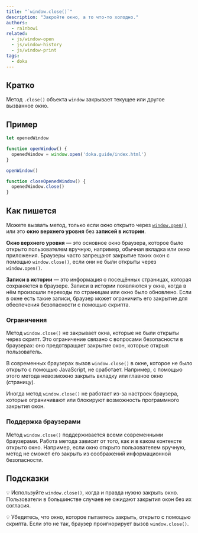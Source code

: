 ```yaml
---
title: "`window.close()`"
description: "Закройте окно, а то что-то холодно."
authors:
  - ra1nbow1
related:
  - js/window-open
  - js/window-history
  - js/window-print
tags:
  - doka
---
```


## Кратко

Метод `.close()` объекта `window` закрывает текущее или другое вызванное окно.

## Пример

```js
let openedWindow

function openWindow() {
  openedWindow = window.open('doka.guide/index.html')
}

openWindow()

function closeOpenedWindow() {
  openedWindow.close()
}
```

## Как пишется

Можете вызвать метод, только если окно открыто через [`window.open()`](/js/window-open/) или это **окно верхнего уровня** без **записей в истории**.

**Окно верхнего уровня** — это основное окно браузера, которое было открыто пользователем вручную, например, обычная вкладка или окно приложения. Браузеры часто запрещают закрытие таких окон с помощью `window.close()`, если они не были открыты через `window.open()`.

**Записи в истории** — это информация о посещённых страницах, которая сохраняется в браузере. Записи в истории появляются у окна, когда в нём произошли переходы по страницам или окно было обновлено. Если в окне есть такие записи, браузер может ограничить его закрытие для обеспечения безопасности с помощью скрипта.

### Ограничения

Метод `window.close()` не закрывает окна, которые не были открыты через скрипт. Это ограничение связано с вопросами безопасности в браузерах: оно предотвращает закрытие окон, которые открыл пользователь.

В современных браузерах вызов `window.close()` в окне, которое не было открыто с помощью JavaScript, не сработает. Например, с помощью этого метода невозможно закрыть вкладку или главное окно (страницу).

Иногда метод `window.close()` не работает из-за настроек браузера, которые ограничивают или блокируют возможность программного закрытия окон.

### Поддержка браузерами

Метод `window.close()` поддерживается всеми современными браузерами. Работа метода зависит от того, как и в каком контексте открыто окно. Например, если окно открыто пользователем вручную, метод не сможет его закрыть из соображений информационной безопасности.

## Подсказки

💡 Используйте `window.close()`, когда и правда нужно закрыть окно. Пользователи в большинстве случаев не ожидают закрытия окон без их согласия.

💡 Убедитесь, что окно, которое пытаетесь закрыть, открыто с помощью скрипта. Если это не так, браузер проигнорирует вызов `window.close()`.
